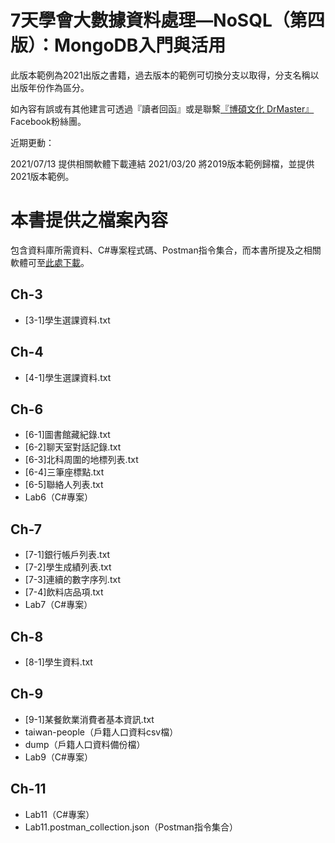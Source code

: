# 7天學會大數據資料處理—NoSQL（第四版）：MongoDB入門與活用

此版本範例為2021出版之書籍，過去版本的範例可切換分支以取得，分支名稱以出版年份作為區分。

如內容有誤或有其他建言可透過『讀者回函』或是聯繫[『博碩文化 DrMaster』](https://www.facebook.com/DrMasterTW/)Facebook粉絲團。

近期更動：

2021/07/13  提供相關軟體下載連結
2021/03/20  將2019版本範例歸檔，並提供2021版本範例。

# 本書提供之檔案內容
包含資料庫所需資料、C#專案程式碼、Postman指令集合，而本書所提及之相關軟體可至[此處下載](https://drive.google.com/drive/folders/1da0BTosUI4y7rFNoesSoeWbqE_AF59Q8?usp=sharing)。

## Ch-3
- [3-1]學生選課資料.txt
## Ch-4
- [4-1]學生選課資料.txt
## Ch-6
- [6-1]圖書館藏紀錄.txt 
- [6-2]聊天室對話記錄.txt 
- [6-3]北科周圍的地標列表.txt 
- [6-4]三筆座標點.txt 
- [6-5]聯絡人列表.txt
- Lab6（C#專案）
## Ch-7
- [7-1]銀行帳戶列表.txt
- [7-2]學生成績列表.txt
- [7-3]連續的數字序列.txt
- [7-4]飲料店品項.txt
- Lab7（C#專案）
## Ch-8
- [8-1]學生資料.txt
## Ch-9
- [9-1]某餐飲業消費者基本資訊.txt
- taiwan-people（戶籍人口資料csv檔）
- dump（戶籍人口資料備份檔）
- Lab9（C#專案）
## Ch-11
- Lab11（C#專案）
- Lab11.postman_collection.json（Postman指令集合）
